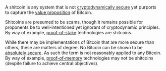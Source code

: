 A shitcoin is any system that is not [cryptodynamically secure](Cryptodynamic-Principles) yet purports to capture the [value proposition](Value-Proposition) of Bitcoin.

Shitcoins are presumed to be scams, though it remains possible for proponents be to well-intentioned yet ignorant of cryptodynamic principles. By way of example, [proof-of-stake](Proof-of-Stake-Fallacy) technologies are shitcoins.

While there may be implementations of Bitcoin that are more secure than others, these are matters of degree. No Bitcoin can be shown to be [absolutely secure](Axiom-of-Resistance). As such the term is not reasonably applied to any Bitcoin. By way of example, [proof-of-memory](Proof-of-Memory-Facade) technologies may not be shitcoins (despite failure to achieve central objectives).